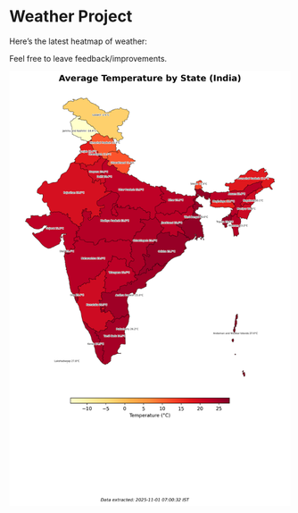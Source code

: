 # Weather Project

Here’s the latest heatmap of weather:

Feel free to leave feedback/improvements.

![India Heatmap](docs/assets/india_heatmap.png?v=0562BB)
